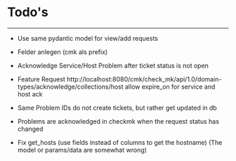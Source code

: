 # Todo's

---

- Use same pydantic model for view/add requests
- Felder anlegen (cmk als prefix)
- Acknowledge Service/Host Problem after ticket status is not open
- Feature Request http://localhost:8080/cmk/check_mk/api/1.0/domain-types/acknowledge/collections/host allow expire_on for service and host ack

- Same Problem IDs do not create tickets, but rather get updated in db
- Problems are acknowledged in checkmk when the request status has changed
- Fix get_hosts (use fields instead of columns to get the hostname) (The model or params/data are somewhat wrong)
